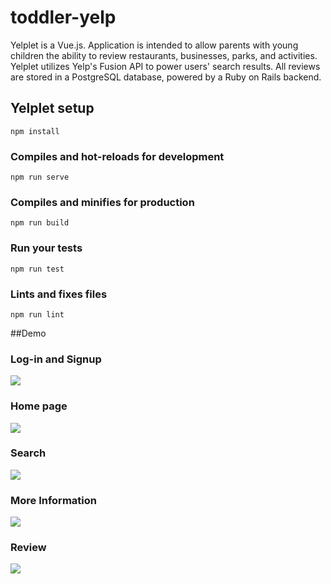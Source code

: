 # toddler-yelp
Yelplet is a Vue.js. Application is intended to allow parents with young children the ability to review restaurants, businesses, parks, and activities. Yelplet utilizes Yelp's Fusion API to power users' search results. All reviews are stored in a PostgreSQL database, powered by a Ruby on Rails backend. 
## Yelplet setup
```
npm install
```

### Compiles and hot-reloads for development
```
npm run serve
```

### Compiles and minifies for production
```
npm run build
```

### Run your tests
```
npm run test
```

### Lints and fixes files
```
npm run lint
```


##Demo

### Log-in and Signup
![](./demo/Yelpletloginandsignup.gif)

### Home page
![](./demo/homePage.gif)

### Search
![](./demo/searchFunction.gif)

### More Information
![](./demo/moreInfo.gif)

### Review
![](./demo/reviewFunction.gif)

